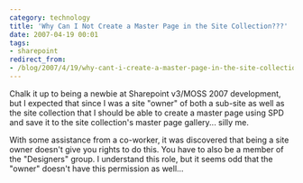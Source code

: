 ```yaml
---
category: technology
title: 'Why Can I Not Create a Master Page in the Site Collection???'
date: 2007-04-19 00:01
tags:
- sharepoint
redirect_from:
- /blog/2007/4/19/why-cant-i-create-a-master-page-in-the-site-collection.html
---
```


Chalk it up to being a newbie at Sharepoint v3/MOSS 2007 development, but I expected that since I was a site "owner" of both a sub-site as well as the site collection that I should be able to create a master page using SPD and save it to the site collection's master page gallery... silly me.

With some assistance from a co-worker, it was discovered that being a site owner doesn't give you rights to do this. You have to also be a member of the "Designers" group. I understand this role, but it seems odd that the "owner" doesn't have this permission as well...
